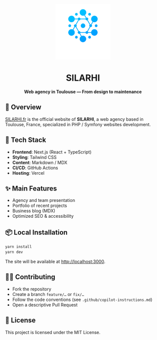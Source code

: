 <p align="center">
  <img src="./public/images/logo-vertical-light-4096.png" alt="SILARHI Logo Vertical" width="180" />
</p>

<h1 align="center">SILARHI</h1>

<p align="center">
  <b>Web agency in Toulouse — From design to maintenance</b>
</p>

## 🚀 Overview

[SILARHI.fr](https://silarhi.fr) is the official website of <b>SILARHI</b>, a web agency based in Toulouse, France, specialized in PHP / Symfony websites development.

## 🧰 Tech Stack

- **Frontend**: Next.js (React + TypeScript)
- **Styling**: Tailwind CSS
- **Content**: Markdown / MDX
- **CI/CD**: GitHub Actions
- **Hosting**: Vercel

## ✨ Main Features

- Agency and team presentation
- Portfolio of recent projects
- Business blog (MDX)
- Optimized SEO & accessibility

## 📦 Local Installation

```bash
yarn install
yarn dev
```

The site will be available at [http://localhost:3000](http://localhost:3000).

## 🧑‍💻 Contributing

- Fork the repository
- Create a branch `feature/…` or `fix/…`
- Follow the code conventions (see `.github/copilot-instructions.md`)
- Open a descriptive Pull Request

## 📄 License

This project is licensed under the MIT License.
